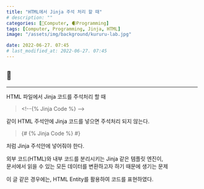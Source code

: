 ```yaml
---
title: "HTML에서 Jinja 주석 처리 할 때"
# description: ""
categories: [💫Computer, 🌒Programming]
tags: [Computer, Programming, Jinja, HTML]
image: "/assets/img/background/kururu-lab.jpg"

date: 2022-06-27. 07:45
# last_modified_at: 2022-06-27. 07:45
---
```


## 💫

---

HTML 파일에서 Jinja 코드를 주석처리 할 때

> &#60;!--&#123;% Jinja Code %} -->

같이 HTML 주석안에 Jinja 코드를 넣으면 주석처리 되지 않는다.

> &#123;# &#123;% Jinja Code %} #}

처럼 Jinja 주석안에 넣어줘야 한다.

외부 코드(HTML)와 내부 코드를 분리시키는 Jinja 같은 템플릿 엔진이,  
문서에서 읽을 수 있는 모든 데이터를 변환하고자 하기 때문에 생기는 문제

이 글 같은 경우에는, HTML Entity를 활용하여 코드를 표현하였다.
